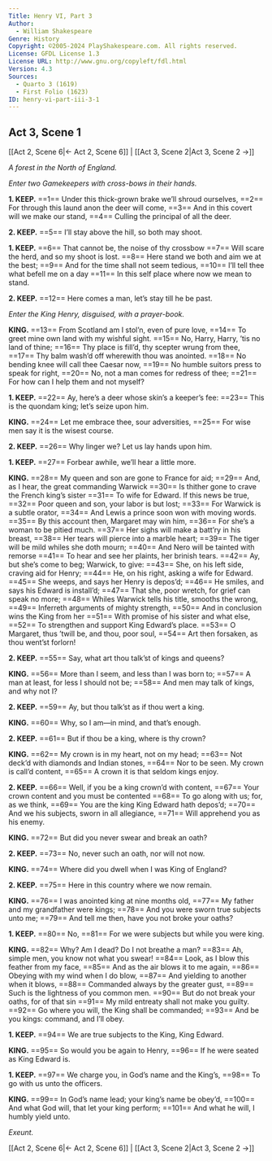 ```yaml
---
Title: Henry VI, Part 3
Author: 
  - William Shakespeare
Genre: History
Copyright: ©2005-2024 PlayShakespeare.com. All rights reserved.
License: GFDL License 1.3
License URL: http://www.gnu.org/copyleft/fdl.html
Version: 4.3
Sources:
  - Quarto 3 (1619)
  - First Folio (1623)
ID: henry-vi-part-iii-3-1
---
```


## Act 3, Scene 1
[[Act 2, Scene 6|← Act 2, Scene 6]] | [[Act 3, Scene 2|Act 3, Scene 2 →]]

*A forest in the North of England.*

*Enter two Gamekeepers with cross-bows in their hands.*

**1. KEEP.**
==1== Under this thick-grown brake we’ll shroud ourselves,
==2== For through this laund anon the deer will come,
==3== And in this covert will we make our stand,
==4== Culling the principal of all the deer.

**2. KEEP.**
==5== I’ll stay above the hill, so both may shoot.

**1. KEEP.**
==6== That cannot be, the noise of thy crossbow
==7== Will scare the herd, and so my shoot is lost.
==8== Here stand we both and aim we at the best;
==9== And for the time shall not seem tedious,
==10== I’ll tell thee what befell me on a day
==11== In this self place where now we mean to stand.

**2. KEEP.**
==12== Here comes a man, let’s stay till he be past.

*Enter the King Henry, disguised, with a prayer-book.*

**KING.**
==13== From Scotland am I stol’n, even of pure love,
==14== To greet mine own land with my wishful sight.
==15== No, Harry, Harry, ’tis no land of thine;
==16== Thy place is fill’d, thy scepter wrung from thee,
==17== Thy balm wash’d off wherewith thou was anointed.
==18== No bending knee will call thee Caesar now,
==19== No humble suitors press to speak for right,
==20== No, not a man comes for redress of thee;
==21== For how can I help them and not myself?

**1. KEEP.**
==22== Ay, here’s a deer whose skin’s a keeper’s fee:
==23== This is the quondam king; let’s seize upon him.

**KING.**
==24== Let me embrace thee, sour adversities,
==25== For wise men say it is the wisest course.

**2. KEEP.**
==26== Why linger we? Let us lay hands upon him.

**1. KEEP.**
==27== Forbear awhile, we’ll hear a little more.

**KING.**
==28== My queen and son are gone to France for aid;
==29== And, as I hear, the great commanding Warwick
==30== Is thither gone to crave the French king’s sister
==31== To wife for Edward. If this news be true,
==32== Poor queen and son, your labor is but lost;
==33== For Warwick is a subtle orator,
==34== And Lewis a prince soon won with moving words.
==35== By this account then, Margaret may win him,
==36== For she’s a woman to be pitied much.
==37== Her sighs will make a batt’ry in his breast,
==38== Her tears will pierce into a marble heart;
==39== The tiger will be mild whiles she doth mourn;
==40== And Nero will be tainted with remorse
==41== To hear and see her plaints, her brinish tears.
==42== Ay, but she’s come to beg; Warwick, to give:
==43== She, on his left side, craving aid for Henry;
==44== He, on his right, asking a wife for Edward.
==45== She weeps, and says her Henry is depos’d;
==46== He smiles, and says his Edward is install’d;
==47== That she, poor wretch, for grief can speak no more;
==48== Whiles Warwick tells his title, smooths the wrong,
==49== Inferreth arguments of mighty strength,
==50== And in conclusion wins the King from her
==51== With promise of his sister and what else,
==52== To strengthen and support King Edward’s place.
==53== O Margaret, thus ’twill be, and thou, poor soul,
==54== Art then forsaken, as thou went’st forlorn!

**2. KEEP.**
==55== Say, what art thou talk’st of kings and queens?

**KING.**
==56== More than I seem, and less than I was born to;
==57== A man at least, for less I should not be;
==58== And men may talk of kings, and why not I?

**2. KEEP.**
==59== Ay, but thou talk’st as if thou wert a king.

**KING.**
==60== Why, so I am—in mind, and that’s enough.

**2. KEEP.**
==61== But if thou be a king, where is thy crown?

**KING.**
==62== My crown is in my heart, not on my head;
==63== Not deck’d with diamonds and Indian stones,
==64== Nor to be seen. My crown is call’d content,
==65== A crown it is that seldom kings enjoy.

**2. KEEP.**
==66== Well, if you be a king crown’d with content,
==67== Your crown content and you must be contented
==68== To go along with us; for, as we think,
==69== You are the king King Edward hath depos’d;
==70== And we his subjects, sworn in all allegiance,
==71== Will apprehend you as his enemy.

**KING.**
==72== But did you never swear and break an oath?

**2. KEEP.**
==73== No, never such an oath, nor will not now.

**KING.**
==74== Where did you dwell when I was King of England?

**2. KEEP.**
==75== Here in this country where we now remain.

**KING.**
==76== I was anointed king at nine months old,
==77== My father and my grandfather were kings;
==78== And you were sworn true subjects unto me;
==79== And tell me then, have you not broke your oaths?

**1. KEEP.**
==80== No,
==81== For we were subjects but while you were king.

**KING.**
==82== Why? Am I dead? Do I not breathe a man?
==83== Ah, simple men, you know not what you swear!
==84== Look, as I blow this feather from my face,
==85== And as the air blows it to me again,
==86== Obeying with my wind when I do blow,
==87== And yielding to another when it blows,
==88== Commanded always by the greater gust,
==89== Such is the lightness of you common men.
==90== But do not break your oaths, for of that sin
==91== My mild entreaty shall not make you guilty.
==92== Go where you will, the King shall be commanded;
==93== And be you kings: command, and I’ll obey.

**1. KEEP.**
==94== We are true subjects to the King, King Edward.

**KING.**
==95== So would you be again to Henry,
==96== If he were seated as King Edward is.

**1. KEEP.**
==97== We charge you, in God’s name and the King’s,
==98== To go with us unto the officers.

**KING.**
==99== In God’s name lead; your king’s name be obey’d,
==100== And what God will, that let your king perform;
==101== And what he will, I humbly yield unto.

*Exeunt.*

[[Act 2, Scene 6|← Act 2, Scene 6]] | [[Act 3, Scene 2|Act 3, Scene 2 →]]